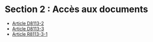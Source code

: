 # Section 2 : Accès aux documents

* [Article D8113-2](./LEGIARTI000018520854.md)
* [Article D8113-3](./LEGIARTI000018520852.md)
* [Article R8113-3-1](./LEGIARTI000031392050.md)
